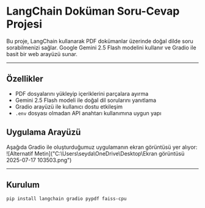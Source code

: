 # LangChain Doküman Soru-Cevap Projesi

Bu proje, LangChain kullanarak PDF dokümanlar üzerinde doğal dilde soru sorabilmenizi sağlar. Google Gemini 2.5 Flash modelini kullanır ve Gradio ile basit bir web arayüzü sunar.

---

## Özellikler

- PDF dosyalarını yükleyip içeriklerini parçalara ayırma
- Gemini 2.5 Flash modeli ile doğal dil sorularını yanıtlama
- Gradio arayüzü ile kullanıcı dostu etkileşim
- `.env` dosyası olmadan API anahtarı kullanımına uygun yapı

## Uygulama Arayüzü
Aşağıda Gradio ile oluşturduğumuz uygulamanın ekran görüntüsü yer alıyor:
![Alternatif Metin]("C:\Users\seyda\OneDrive\Desktop\Ekran görüntüsü 2025-07-17 103503.png")

---

## Kurulum

```bash
pip install langchain gradio pypdf faiss-cpu


